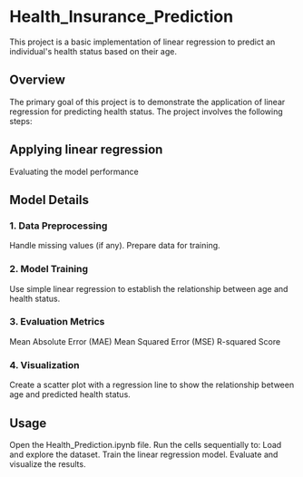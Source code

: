 # Health_Insurance_Prediction
This project is a basic implementation of linear regression to predict an individual's health status based on their age.

## Overview
The primary goal of this project is to demonstrate the application of linear regression for predicting health status. The project involves the following steps:

## Applying linear regression
Evaluating the model performance

## Model Details

### 1. Data Preprocessing
Handle missing values (if any).
Prepare data for training.

### 2. Model Training
Use simple linear regression to establish the relationship between age and health status.

### 3. Evaluation Metrics
Mean Absolute Error (MAE)
Mean Squared Error (MSE)
R-squared Score

### 4. Visualization
Create a scatter plot with a regression line to show the relationship between age and predicted health status.

## Usage
Open the Health_Prediction.ipynb file.
Run the cells sequentially to:
Load and explore the dataset.
Train the linear regression model.
Evaluate and visualize the results.
